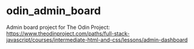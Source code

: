 # odin_admin_board
Admin board project for The Odin Project: https://www.theodinproject.com/paths/full-stack-javascript/courses/intermediate-html-and-css/lessons/admin-dashboard
